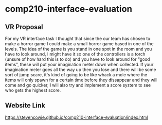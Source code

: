 # comp210-interface-evaluation

## VR Proposal 
For my VR interface task I thought that since the our team has chosen to make a horror game I could make a small horror game based in one of the levels. The idea of the game is you stand in one spot in the room and you have to look around, I might have it so one of the controllers is a torch (unsure of how hard this is to do) and you have to look around for "good items", these will put your imagination meter down when collected. If your imagination meter goes all the way up then you lose and there will be some sort of jump scare, it's kind of going to be like whack a mole where the items will only spawn for a certain time before they dissappear and they will come and go quicker, I will also try and implement a score system to see who gets the highest score.


## Website Link
https://stevencowie.github.io/comp210-interface-evaluation/index.html
